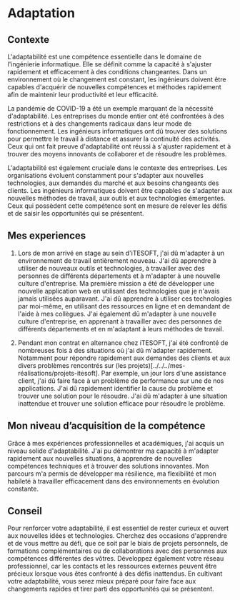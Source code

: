 # Adaptation

## Contexte

L'adaptabilité est une compétence essentielle dans le domaine de l'ingénierie informatique. Elle se définit comme la
capacité à s'ajuster rapidement et efficacement à des conditions changeantes. Dans un environnement où le changement est
constant, les ingénieurs doivent être capables d'acquérir de nouvelles compétences et méthodes rapidement afin de
maintenir leur productivité et leur efficacité.

La pandémie de COVID-19 a été un exemple marquant de la nécessité d'adaptabilité. Les entreprises du monde entier ont
été confrontées à des restrictions et à des changements radicaux dans leur mode de fonctionnement. Les ingénieurs
informatiques ont dû trouver des solutions pour permettre le travail à distance et assurer la continuité des activités.
Ceux qui ont fait preuve d'adaptabilité ont réussi à s'ajuster rapidement et à trouver des moyens innovants de
collaborer et de résoudre les problèmes.

L'adaptabilité est également cruciale dans le contexte des entreprises. Les organisations évoluent constamment pour
s'adapter aux nouvelles technologies, aux demandes du marché et aux besoins changeants des clients. Les ingénieurs
informatiques doivent être capables de s'adapter aux nouvelles méthodes de travail, aux outils et aux technologies
émergentes. Ceux qui possèdent cette compétence sont en mesure de relever les défis et de saisir les opportunités qui se
présentent.

## Mes experiences

1. Lors de mon arrivé en stage au sein d'iTESOFT, j'ai dû m'adapter à un environnement de travail entièrement nouveau.
   J'ai dû apprendre à utiliser de nouveaux outils et technologies, à travailler avec des personnes de différents
   départements et à m'adapter à une nouvelle culture d'entreprise. Ma première mission a été de développer une nouvelle
   application web en utilisant des technologies que je n'avais jamais utilisées auparavant. J'ai dû apprendre à
   utiliser ces technologies par moi-même, en utilisant des ressources en ligne et en demandant de l'aide à mes
   collègues. J'ai également dû m'adapter à une nouvelle culture d'entreprise, en apprenant à travailler avec des
   personnes de différents départements et en m'adaptant à leurs méthodes de travail.

2. Pendant mon contrat en alternance chez iTESOFT, j'ai été confronté de nombreuses fois à des situations où j'ai dû
   m'adapter rapidement. Notamment pour répondre rapidement aux demandes des clients et aux divers problèmes rencontrés 
   sur (les projets)[../../../mes-réalisations/projets-itesoft].
   Par exemple, un jour lors d'une assistance client, j'ai dû faire face à un problème de performance sur une de nos 
   applications. J'ai dû rapidement identifier la cause du problème et trouver une solution pour le résoudre. J'ai
   dû m'adapter à une situation inattendue et trouver une solution efficace pour résoudre le problème.

## Mon niveau d’acquisition de la compétence

Grâce à mes expériences professionnelles et académiques, j'ai acquis un niveau solide d'adaptabilité. J'ai pu démontrer
ma capacité à m'adapter rapidement aux nouvelles situations, à apprendre de nouvelles compétences techniques et à
trouver des solutions innovantes. Mon parcours m'a permis de développer ma résilience, ma flexibilité et mon habileté à
travailler efficacement dans des environnements en évolution constante.

## Conseil

Pour renforcer votre adaptabilité, il est essentiel de rester curieux et ouvert aux nouvelles idées et technologies.
Cherchez des occasions d'apprendre et de vous mettre au défi, que ce soit par le biais de projets personnels, de
formations complémentaires ou de collaborations avec des personnes aux compétences différentes des vôtres. Développez
également votre réseau professionnel, car les contacts et les ressources externes peuvent être précieux lorsque vous
êtes confronté à des défis inattendus. En cultivant votre adaptabilité, vous serez mieux préparé pour faire face aux
changements rapides et tirer parti des opportunités qui se présentent.
